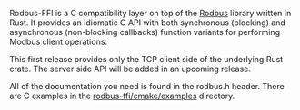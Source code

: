 Rodbus-FFI is a C compatibility layer on top of the [Rodbus](https://github.com/automatak/rodbus) library written in 
Rust. It provides an idiomatic C API with both synchronous (blocking) and asynchronous (non-blocking callbacks) function
variants for performing Modbus client operations.

This first release provides only the TCP client side of the underlying Rust crate. The server side API will be added
in an upcoming release.

All of the documentation you need is found in the rodbus.h header. There are C examples in the
[rodbus-ffi/cmake/examples](https://github.com/automatak/rodbus/tree/master/rodbus-ffi/cmake/examples) directory.